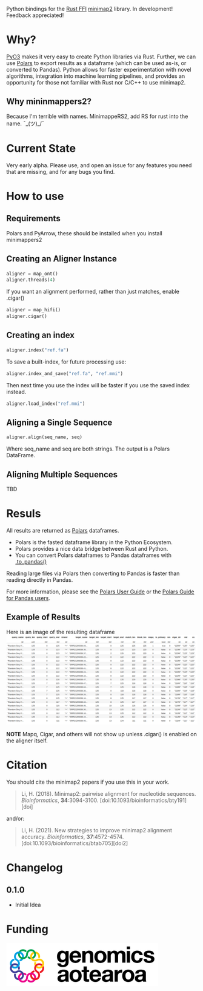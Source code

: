 Python bindings for the [Rust FFI](https://github.com/jguhlin/minimap2-rs/) [minimap2](https://github.com/lh3/minimap2/) library. In development! Feedback appreciated!

# Why?
[PyO3](https://github.com/PyO3/pyo3) makes it very easy to create Python libraries via Rust. Further, we can use [Polars](https://github.com/pola-rs/polars) to export results as a dataframe (which can be used as-is, or converted to Pandas). Python allows for faster experimentation with novel algorithms, integration into machine learning pipelines, and provides an opportunity for those not familiar with Rust nor C/C++ to use minimap2.

## Why mininmappers2?
Because I'm terrible with names. MinimappeRS2, add RS for rust into the name. ¯\_(ツ)_/¯

# Current State
Very early alpha. Please use, and open an issue for any features you need that are missing, and for any bugs you find.

# How to use
## Requirements
Polars and PyArrow, these should be installed when you install minimappers2

## Creating an Aligner Instance
```python
aligner = map_ont()
aligner.threads(4)
```

If you want an alignment performed, rather than just matches, enable .cigar() 
```python
aligner = map_hifi()
aligner.cigar()
```

## Creating an index
```python
aligner.index("ref.fa")
```

To save a built-index, for future processing use:
```python
aligner.index_and_save("ref.fa", "ref.mmi")
```

Then next time you use the index will be faster if you use the saved index instead.
```python
aligner.load_index("ref.mmi")
```

## Aligning a Single Sequence
```python
aligner.align(seq_name, seq)
```

Where seq_name and seq are both strings. The output is a Polars DataFrame.

## Aligning Multiple Sequences
TBD

# Resuls
All results are returned as [Polars](https://github.com/pola-rs/polars) dataframes.

* Polars is the fasted dataframe library in the Python Ecosystem. 
* Polars provides a nice data bridge between Rust and Python.
* You can convert Polars dataframes to Pandas dataframes with [.to_pandas()](https://pola-rs.github.io/polars/py-polars/html/reference/dataframe/api/polars.DataFrame.to_pandas.html#polars.DataFrame.to_pandas)

Reading large files via Polars then converting to Pandas is faster than reading directly in Pandas.

For more information, please see the [Polars User Guide](https://pola-rs.github.io/polars-book/user-guide/index.html) or the [Polars Guide for Pandas users](https://pola-rs.github.io/polars-book/user-guide/coming_from_pandas.html).

## Example of Results
Here is an image of the resulting dataframe
![Resulting Dataframe Image](images/minimappers2_df.png)

**NOTE** Mapq, Cigar, and others will not show up unless .cigar() is enabled on the aligner itself.

# Citation
You should cite the minimap2 papers if you use this in your work.

> Li, H. (2018). Minimap2: pairwise alignment for nucleotide sequences.
> *Bioinformatics*, **34**:3094-3100. [doi:10.1093/bioinformatics/bty191][doi]

and/or:

> Li, H. (2021). New strategies to improve minimap2 alignment accuracy.
> *Bioinformatics*, **37**:4572-4574. [doi:10.1093/bioinformatics/btab705][doi2]

# Changelog
## 0.1.0
* Initial Idea

# Funding
![Genomics Aotearoa](info/genomics-aotearoa.png)
